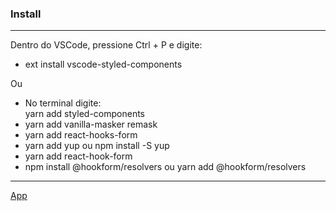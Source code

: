 ### Install
<hr>
Dentro do VSCode, pressione Ctrl + P e digite:<br>

* ext install vscode-styled-components<br>

Ou<br>
* No terminal digite:<br>
yarn add styled-components<br>
* yarn add vanilla-masker remask<br>
* yarn add react-hooks-form<br>
* yarn add yup ou npm install -S yup<br>
* yarn add react-hook-form<br>
*  npm install @hookform/resolvers ou yarn add @hookform/resolvers
<hr>

[App](https://form-condominium.netlify.app/)